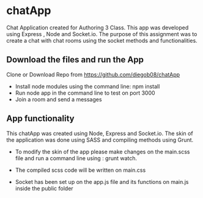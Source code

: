 # chatApp #

Chat Application created for Authoring 3 Class. This app was developed using Express , Node and Socket.io. The purpose of this assignment was to create a chat with chat rooms using the socket methods and functionalities.

## Download the files and run the App ##

  Clone or Download Repo from https://github.com/diegob08/chatApp

  * Install node modules using the command line: npm install
  * Run node app in the command line to test on port 3000
  * Join a room and send a messages

## App functionality ##

This chatApp was created using Node, Express and Socket.io. The skin of the application was done using SASS and compiling methods using Grunt.

  * To modify the skin of the app please make changes on the main.scss file and run a command line using : grunt watch.

  * The compiled scss code will be written on main.css

  * Socket has been set up on the app.js file and its functions on main.js inside the public folder

  

